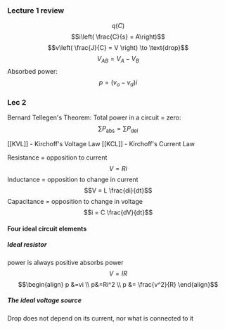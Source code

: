 ### Lecture 1 review
$$q(C)$$
$$i\left( \frac{C}{s} = A\right)$$
$$v\left( \frac{J}{C} = V \right) \to \text{drop}$$
$$V_{AB}=V_{A}-V_{B}$$
Absorbed power:
$$p=(v_{o}-v_{d})i$$

### Lec 2

Bernard Tellegen's Theorem:
Total power in a circuit = zero:
$$\sum P_{\text{abs}} = \sum P_{\text{del}} $$

[[KVL]] - Kirchoff's Voltage Law
[[KCL]] - Kirchoff's Current Law

Resistance = opposition to current
$$V =Ri$$
Inductance = opposition to change in current
$$V = L \frac{di}{dt}$$
Capacitance = opposition to change in voltage
$$i = C \frac{dV}{dt}$$

#### Four ideal circuit elements
##### Ideal resistor
power is always positive
absorbs power
$$V=IR$$
$$\begin{align}
p &=vi \\
p&=Ri^2  \\
p &= \frac{v^2}{R}
\end{align}$$

##### The ideal voltage source
Drop does not depend on its current, nor what is connected to it

